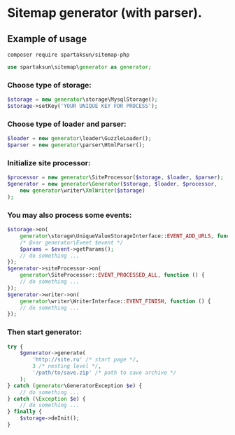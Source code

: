 Sitemap generator (with parser).
=============================

## Example of usage
```code
composer require spartaksun/sitemap-php
```

```php 
use spartaksun\sitemap\generator as generator;
```
### Choose type of storage:
```php
$storage = new generator\storage\MysqlStorage();
$storage->setKey('YOUR UNIQUE KEY FOR PROCESS');
```
### Choose type of loader and parser:
```php
$loader = new generator\loader\GuzzleLoader();
$parser = new generator\parser\HtmlParser();
```
### Initialize site processor:
```php
$processor = new generator\SiteProcessor($storage, $loader, $parser);
$generator = new generator\Generator($storage, $loader, $processor,
    new generator\writer\XmlWriter($storage)
);
```
### You may also process some events:
```php
$storage->on(
    generator\storage\UniqueValueStorageInterface::EVENT_ADD_URLS, function ($event) {
    /* @var generator\Event $event */
    $params = $event->getParams();
    // do something ...
});
$generator->siteProcessor->on(
    generator\SiteProcessor::EVENT_PROCESSED_ALL, function () {
    // do something ...
});
$generator->writer->on(
    generator\writer\WriterInterface::EVENT_FINISH, function () {
    // do something ...
});
```
### Then start generator:
```php
try {
    $generator->generate(
        'http://site.ru' /* start page */,
        3 /* nesting level */,
        '/path/to/save.zip' /* path to save archive */
    );
} catch (generator\GeneratorException $e) {
    // do something ...
} catch (\Exception $e) {
    // do something ...
} finally {
    $storage->deInit();
}
```
    
